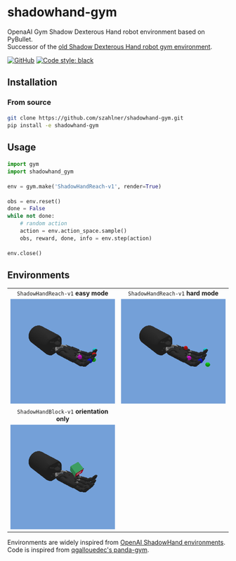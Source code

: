 # shadowhand-gym

OpenaAI Gym Shadow Dexterous Hand robot environment based on PyBullet.  
Successor of the [old Shadow Dexterous Hand robot gym environment](https://rgit.acin.tuwien.ac.at/matthias.hirschmanner/shadow_teleop/-/tree/master/gym_environments).

[![GitHub](https://img.shields.io/github/license/szahlner/shadowhand-gym.svg)](LICENSE)
[![Code style: black](https://img.shields.io/badge/code%20style-black-000000.svg)](https://github.com/psf/black)

## Installation

### From source

```bash
git clone https://github.com/szahlner/shadowhand-gym.git
pip install -e shadowhand-gym
```

## Usage

```python
import gym
import shadowhand_gym

env = gym.make('ShadowHandReach-v1', render=True)

obs = env.reset()
done = False
while not done:
    # random action
    action = env.action_space.sample()
    obs, reward, done, info = env.step(action)

env.close()
```

## Environments

| | |
| :------------------------------: | :--------------------------------------------: |
| `ShadowHandReach-v1` **easy mode** | `ShadowHandReach-v1` **hard mode** |
| ![ShadowHandReach-v1 easy](./docs/ShadowHandReach-v1_easy.gif) | ![ShadowHandReach-v1_hard](./docs/ShadowHandReach-v1_hard.gif) |
| `ShadowHandBlock-v1` **orientation only** | |
| ![ShadowHandBlock-v1](./docs/ShadowHandBlock-v1.gif) | |

Environments are widely inspired from [OpenAI ShadowHand environments](https://openai.com/blog/ingredients-for-robotics-research/).  
Code is inspired from [qgallouedec's panda-gym](https://github.com/qgallouedec/panda-gym).
